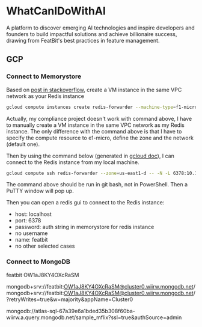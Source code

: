 # WhatCanIDoWithAI
A platform to discover emerging AI technologies and inspire developers and founders to build impactful solutions and achieve billionaire success, drawing from FeatBit's best practices in feature management.

## GCP

### Connect to Memorystore

Based on [post in stackoverflow](https://stackoverflow.com/questions/50281492/accessing-gcp-memorystore-from-local-machines), create a VM instance in the same VPC network as your Redis instance

```bash
gcloud compute instances create redis-forwarder --machine-type=f1-micro  // doesn't exist, manually create a e1 instance
```

Actually, my compliance project doesn't work with command above, I have to manually create a VM instance in the same VPC network as my Redis instance. The only difference with the command above is that I have to specify the compute resource to e1-micro, define the zone and the network (default one).

Then by using the command below (generated in [gcloud doc](https://cloud.google.com/memorystore/docs/redis/connect-redis-instance#connecting_from_a_local_machine_with_port_forwarding)), I can connect to the Redis instance from my local machine.

```bash
gcloud compute ssh redis-forwarder --zone=us-east1-d -- -N -L 6378:10.15.114.117:6378
```

The command above should be run in git bash, not in PowerShell. Then a PuTTY window will pop up.

Then you can open a redis gui to connect to the Redis instance:

- host: localhost
- port: 6378
- password: auth string in memorystore for redis instance
- no username
- name: featbit
- no other selected cases

### Connect to MongoDB

featbit
OW1aJ8KY4OXcRaSM

mongodb+srv://featbit:OW1aJ8KY4OXcRaSM@cluster0.wiirw.mongodb.net/
mongodb+srv://featbit:OW1aJ8KY4OXcRaSM@cluster0.wiirw.mongodb.net/?retryWrites=true&w=majority&appName=Cluster0

mongodb://atlas-sql-67a39e6a1bded35b308f60ba-wiirw.a.query.mongodb.net/sample_mflix?ssl=true&authSource=admin